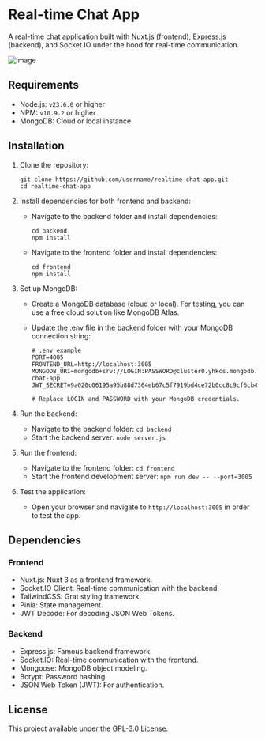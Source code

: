# Real-time Chat App

A real-time chat application built with Nuxt.js (frontend), Express.js (backend), and Socket.IO under the hood for real-time communication.

![image](https://github.com/user-attachments/assets/ea99f884-f9fa-4d0a-8830-3d93ad5e83ae)

## Requirements

-   Node.js: `v23.6.0` or higher
-   NPM: `v10.9.2` or higher
-   MongoDB: Cloud or local instance

## Installation

1. Clone the repository:

    ```
    git clone https://github.com/username/realtime-chat-app.git
    cd realtime-chat-app
    ```

2. Install dependencies for both frontend and backend:

    - Navigate to the backend folder and install dependencies:
        ```
        cd backend
        npm install
        ```
    - Navigate to the frontend folder and install dependencies:
        ```
        cd frontend
        npm install
        ```

3. Set up MongoDB:

    - Create a MongoDB database (cloud or local). For testing, you can use a free cloud solution like MongoDB Atlas.
    - Update the .env file in the backend folder with your MongoDB connection string:

        ```
        # .env example
        PORT=4005
        FRONTEND_URL=http://localhost:3005
        MONGODB_URI=mongodb+srv://LOGIN:PASSWORD@cluster0.yhkcs.mongodb.net/rt-chat-app
        JWT_SECRET=9a020c06195a95b88d7364eb67c5f7919bd4ce72b0cc8c9cf6cb4ad3591506b8

        # Replace LOGIN and PASSWORD with your MongoDB credentials.
        ```

4. Run the backend:

    - Navigate to the backend folder:
      `cd backend`
    - Start the backend server:
      `node server.js`

5. Run the frontend:

    - Navigate to the frontend folder:
      `cd frontend`
    - Start the frontend development server:
      `npm run dev -- --port=3005`

6. Test the application:
    - Open your browser and navigate to `http://localhost:3005` in order to test the app.

## Dependencies

### Frontend

-   Nuxt.js: Nuxt 3 as a frontend framework.
-   Socket.IO Client: Real-time communication with the backend.
-   TailwindCSS: Grat styling framework.
-   Pinia: State management.
-   JWT Decode: For decoding JSON Web Tokens.

### Backend

-   Express.js: Famous backend framework.
-   Socket.IO: Real-time communication with the frontend.
-   Mongoose: MongoDB object modeling.
-   Bcrypt: Password hashing.
-   JSON Web Token (JWT): For authentication.

## License

This project available under the GPL-3.0 License.
